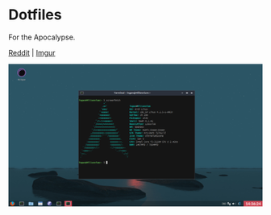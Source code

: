 # Dotfiles
For the Apocalypse.

[Reddit](https://www.reddit.com/r/unixporn/comments/3ydxsr/openbox_night_reading_and_stuff/) | [Imgur](http://imgur.com/a/G2aEL)

![screenfetch](./screenfetch.png)


